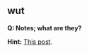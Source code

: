 ## wut

**Q: Notes; what are they?**

**Hint:** [This post](http://git-scm.com/blog/2010/08/25/notes.html).
